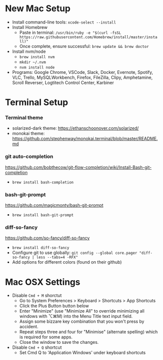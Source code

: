 # New Mac Setup

- Install command-line tools: `xcode-select --install`
- Install Homebrew
  - Paste in terminal:
    `/usr/bin/ruby -e "$(curl -fsSL https://raw.githubusercontent.com/Homebrew/install/master/install)"`
  - Once complete, ensure successful: `brew update && brew doctor`
- Install nvm/node
  - `brew install nvm`
  - `mkdir ~/.nvm`
  - `nvm install node`
- Programs: Google Chrome, VSCode, Slack, Docker, Evernote, Spotify, VLC, Trello, MySQLWorkbench, Firefox, FileZilla, Clipy, Amphetamine, Scroll Reverser, Logtitech Control Center, Karbiner

# Terminal Setup

### Terminal theme

- solarized-dark theme: https://ethanschoonover.com/solarized/
- monokai theme: https://github.com/stephenway/monokai.terminal/blob/master/README.md

### git auto-completion

https://github.com/bobthecow/git-flow-completion/wiki/Install-Bash-git-completion

- `brew install bash-completion`

### bash-git-prompt

https://github.com/magicmonty/bash-git-prompt

- `brew install bash-git-prompt`

### diff-so-fancy

https://github.com/so-fancy/diff-so-fancy

- `brew install diff-so-fancy`
- Configure git to use globally: `git config --global core.pager "diff-so-fancy | less --tabs=4 -RFX"`
- Add options for different colors (found on their github)

# Mac OSX Settings

- Disable `Cmd + M` shorctut
  - Go to System Preferences > Keyboard > Shortcuts > App Shortcuts
  - Click the Plus Button button below
  - Enter "Minimize" (use "Minimize All" to override minimizing all windows with ⌥⌘M) into the Menu Title text input field.
  - Assign some bizzare key combination that you won't press by accident.
  - Repeat steps three and four for "Minimise" (alternate spelling) which is required for some apps.
  - Close the window to save the changes.
- Disable `Cmd + Q` shortcut
  - Set Cmd Q to 'Application Windows' under keyboard shortcuts
